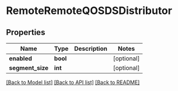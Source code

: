 # RemoteRemoteQOSDSDistributor

## Properties
Name | Type | Description | Notes
------------ | ------------- | ------------- | -------------
**enabled** | **bool** |  | [optional] 
**segment_size** | **int** |  | [optional] 

[[Back to Model list]](../README.md#documentation-for-models) [[Back to API list]](../README.md#documentation-for-api-endpoints) [[Back to README]](../README.md)


